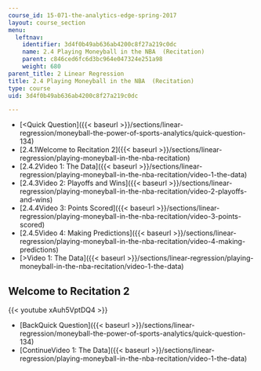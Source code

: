 ```yaml
---
course_id: 15-071-the-analytics-edge-spring-2017
layout: course_section
menu:
  leftnav:
    identifier: 3d4f0b49ab636ab4200c8f27a219c0dc
    name: 2.4 Playing Moneyball in the NBA  (Recitation)
    parent: c846ced6fc6d3bc964e047324e251a98
    weight: 680
parent_title: 2 Linear Regression
title: 2.4 Playing Moneyball in the NBA  (Recitation)
type: course
uid: 3d4f0b49ab636ab4200c8f27a219c0dc

---
```


*   [<Quick Question]({{< baseurl >}}/sections/linear-regression/moneyball-the-power-of-sports-analytics/quick-question-134)
*   [2.4.1Welcome to Recitation 2]({{< baseurl >}}/sections/linear-regression/playing-moneyball-in-the-nba-recitation)
*   [2.4.2Video 1: The Data]({{< baseurl >}}/sections/linear-regression/playing-moneyball-in-the-nba-recitation/video-1-the-data)
*   [2.4.3Video 2: Playoffs and Wins]({{< baseurl >}}/sections/linear-regression/playing-moneyball-in-the-nba-recitation/video-2-playoffs-and-wins)
*   [2.4.4Video 3: Points Scored]({{< baseurl >}}/sections/linear-regression/playing-moneyball-in-the-nba-recitation/video-3-points-scored)
*   [2.4.5Video 4: Making Predictions]({{< baseurl >}}/sections/linear-regression/playing-moneyball-in-the-nba-recitation/video-4-making-predictions)
*   [\>Video 1: The Data]({{< baseurl >}}/sections/linear-regression/playing-moneyball-in-the-nba-recitation/video-1-the-data)

Welcome to Recitation 2
-----------------------

{{< youtube xAuh5VptDQ4 >}}

*   [BackQuick Question]({{< baseurl >}}/sections/linear-regression/moneyball-the-power-of-sports-analytics/quick-question-134)
*   [ContinueVideo 1: The Data]({{< baseurl >}}/sections/linear-regression/playing-moneyball-in-the-nba-recitation/video-1-the-data)